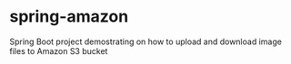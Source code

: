 # spring-amazon
Spring Boot project demostrating on how to upload and download image files to Amazon S3 bucket
